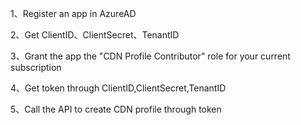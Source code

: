 1、Register an app in AzureAD

2、Get ClientID、ClientSecret、TenantID

3、Grant the app the "CDN Profile Contributor" role for your current subscription

4、Get token through ClientID,ClientSecret,TenantID

5、Call the API to create CDN profile through token

